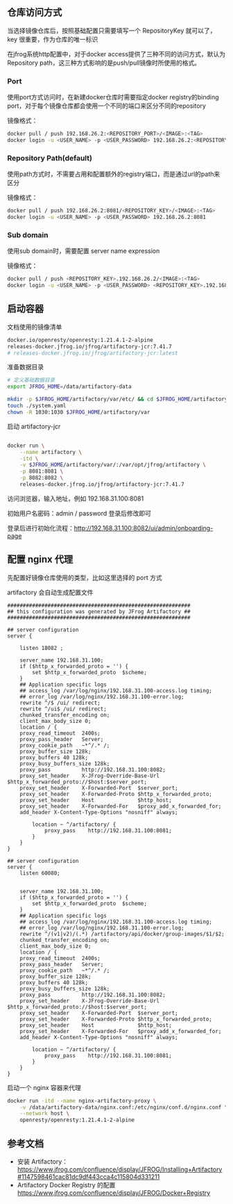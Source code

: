 
## 仓库访问方式

当选择镜像仓库后，按照基础配置只需要填写一个 RepositoryKey 就可以了，key 很重要，作为仓库的唯一标识

在jfrog系统http配置中，对于docker access提供了三种不同的访问方式，默认为Repository path，这三种方式影响的是push/pull镜像时所使用的格式。

### Port

使用port方式访问时，在新建docker仓库时需要指定docker registry的binding port，对于每个镜像仓库都会使用一个不同的端口来区分不同的repository

镜像格式：

```bash
docker pull / push 192.168.26.2:<REPOSITORY_PORT>/<IMAGE>:<TAG>
docker login -u <USER_NAME> -p <USER_PASSWORD> 192.168.26.2:<REPOSITORY_PORT>
```

### Repository Path(default)

使用path方式时，不需要占用和配置额外的registry端口，而是通过url的path来区分

镜像格式：

```bash
docker pull / push 192.168.26.2:8081/<REPOSITORY_KEY>/<IMAGE>:<TAG>
docker login -u <USER_NAME> -p <USER_PASSWORD> 192.168.26.2:8081
```

### Sub domain

使用sub domain时，需要配置 server name expression

镜像格式：

```bash
docker pull / push <REPOSITORY_KEY>.192.168.26.2/<IMAGE>:<TAG>
docker login -u <USER_NAME> -p <USER_PASSWORD> <REPOSITORY_KEY>.192.168.26.2
```

## 启动容器

文档使用的镜像清单

```bash
docker.io/openresty/openresty:1.21.4.1-2-alpine
releases-docker.jfrog.io/jfrog/artifactory-jcr:7.41.7
# releases-docker.jfrog.io/jfrog/artifactory-jcr:latest
```

准备数据目录

```bash
# 定义基础数据目录
export JFROG_HOME=/data/artifactory-data

mkdir -p $JFROG_HOME/artifactory/var/etc/ && cd $JFROG_HOME/artifactory/var/etc/
touch ./system.yaml
chown -R 1030:1030 $JFROG_HOME/artifactory/var
```

启动 artifactory-jcr

```bash

docker run \
    --name artifactory \
    -itd \
    -v $JFROG_HOME/artifactory/var/:/var/opt/jfrog/artifactory \
    -p 8081:8081 \
    -p 8082:8082 \
    releases-docker.jfrog.io/jfrog/artifactory-jcr:7.41.7
```

访问浏览器，输入地址，例如 192.168.31.100:8081

初始用户名密码：admin /  password 登录后修改即可

登录后进行初始化流程：<http://192.168.31.100:8082/ui/admin/onboarding-page>

## 配置 nginx 代理

先配置好镜像仓库使用的类型，比如这里选择的 port 方式

artifactory 会自动生成配置文件

```nginx
###########################################################
## this configuration was generated by JFrog Artifactory ##
###########################################################

## server configuration
server {
     
    listen 18082 ;
     
    server_name 192.168.31.100;
    if ($http_x_forwarded_proto = '') {
        set $http_x_forwarded_proto  $scheme;
    }
    ## Application specific logs
    ## access_log /var/log/nginx/192.168.31.100-access.log timing;
    ## error_log /var/log/nginx/192.168.31.100-error.log;
    rewrite ^/$ /ui/ redirect;
    rewrite ^/ui$ /ui/ redirect;
    chunked_transfer_encoding on;
    client_max_body_size 0;
    location / {
    proxy_read_timeout  2400s;
    proxy_pass_header   Server;
    proxy_cookie_path   ~*^/.* /;
    proxy_buffer_size 128k;
    proxy_buffers 40 128k;
    proxy_busy_buffers_size 128k;
    proxy_pass          http://192.168.31.100:8082;
    proxy_set_header    X-JFrog-Override-Base-Url $http_x_forwarded_proto://$host:$server_port;
    proxy_set_header    X-Forwarded-Port  $server_port;
    proxy_set_header    X-Forwarded-Proto $http_x_forwarded_proto;
    proxy_set_header    Host              $http_host;
    proxy_set_header    X-Forwarded-For   $proxy_add_x_forwarded_for;
    add_header X-Content-Type-Options "nosniff" always;
 
        location ~ ^/artifactory/ {
            proxy_pass    http://192.168.31.100:8081;
        }
    }
}

## server configuration
server {
    listen 60080;
     
     
    server_name 192.168.31.100;
    if ($http_x_forwarded_proto = '') {
        set $http_x_forwarded_proto  $scheme;
    }
    ## Application specific logs
    ## access_log /var/log/nginx/192.168.31.100-access.log timing;
    ## error_log /var/log/nginx/192.168.31.100-error.log;
    rewrite ^/(v1|v2)/(.*) /artifactory/api/docker/group-images/$1/$2;
    chunked_transfer_encoding on;
    client_max_body_size 0;
    location / {
    proxy_read_timeout  2400s;
    proxy_pass_header   Server;
    proxy_cookie_path   ~*^/.* /;
    proxy_buffer_size 128k;
    proxy_buffers 40 128k;
    proxy_busy_buffers_size 128k;
    proxy_pass          http://192.168.31.100:8082;
    proxy_set_header    X-JFrog-Override-Base-Url $http_x_forwarded_proto://$host:$server_port;
    proxy_set_header    X-Forwarded-Port  $server_port;
    proxy_set_header    X-Forwarded-Proto $http_x_forwarded_proto;
    proxy_set_header    Host              $http_host;
    proxy_set_header    X-Forwarded-For   $proxy_add_x_forwarded_for;
    add_header X-Content-Type-Options "nosniff" always;
 
        location ~ ^/artifactory/ {
            proxy_pass    http://192.168.31.100:8081;
        }
    }
}

```

启动一个 nginx 容器来代理

```bash
docker run -itd --name nginx-artifactory-proxy \
    -v /data/artifactory-data/nginx.conf:/etc/nginx/conf.d/nginx.conf \
    --network host \
    openresty/openresty:1.21.4.1-2-alpine
```

## 参考文档

- 安装 Artifactory：<https://www.jfrog.com/confluence/display/JFROG/Installing+Artifactory#1147598461cac81dc9df443cca4c115804d331211>
- Artifactory Docker Registry 的配置 <https://www.jfrog.com/confluence/display/JFROG/Docker+Registry>
